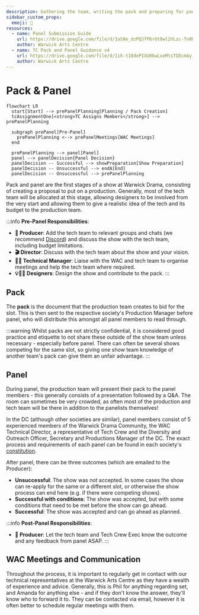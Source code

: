 ```yaml
---
description: Gathering the team, writing the pack and preparing for panel.
sidebar_custom_props:
  emoji: 📃
resources:
  - name: Panel Submission Guide
    url: https://drive.google.com/file/d/1oS8e_dzPQJfP6rUt0wl2VLzc-Tn8Qo9h/view?usp=sharing
    author: Warwick Arts Centre
  - name: TC Pack and Panel Guidance v4
    url: https://drive.google.com/file/d/1ih-t18dePIXU0bwLxeMtsTQXcmAy_QRH/view?usp=sharing
    author: Warwick Arts Centre
---
```

# Pack & Panel

```mermaid
flowchart LR
  start[Start] --> prePanelPlanning[Planning / Pack Creation]
  tcAssignmentOne[<strong>TC Assigns Members</strong>] --> prePanelPlanning

  subgraph prePanel[Pre-Panel]
    prePanelPlanning <--> prePanelMeetings[WAC Meetings]
  end

  prePanelPlanning --> panel[Panel]
  panel --> panelDecision{Panel Decision}
  panelDecision -- Successful --> showPreparation[Show Preparation]
  panelDecision -- Unsuccessful --> endA[End]
  panelDecision -- Unsuccessful --> prePanelPlanning
```

Pack and panel are the first stages of a show at Warwick Drama, consisting of creating a proposal to put on a
production. Generally, most of the tech team will be allocated at this stage, allowing designers to be involved from
the very start and allowing them to give a realistic idea of the tech and its budget to the production team.

:::info
**Pre-Panel Responsibilities**:
* **📃 Producer**: Add the tech team to relevant groups and chats (we recommend [Discord](https://discord.com/)) and
  discuss the show with the tech team, including budget limitations.
* **🎬 Director**: Discuss with the tech team about the show and your vision.
* **🧑‍💼 Technical Manager**: Liaise with the WAC and tech team to organise meetings and help the tech team where
  required.
* **💡🎤🎨 Designers**: Design the show and contribute to the pack.
:::

## Pack
The **pack** is the document that the production team creates to bid for the slot. This is then sent to the respective
society's Production Manager before panel, who will distribute this amongst all panel members to read through.

:::warning
Whilst packs are not strictly confidential, it is considered good practice and etiquette to not share these outside of
the show team unless necessary - especially before panel. There can often be several shows competing for the same slot,
so giving one show team knowledge of another team's pack can give them an unfair advantage.
:::

## Panel
During panel, the production team will present their pack to the panel members - this generally consists of a
presentation followed by a Q&A. The room can sometimes be very crowded, as often most of the production and tech team
will be there in addition to the panelists themselves!

In the DC (although other societies are similar), panel members consist of 5 experienced members of the Warwick Drama
Community, the WAC Technical Director, a representative of Tech Crew and the Diversity and Outreach Officer, Secretary
and Productions Manager of the DC. The exact process and requirements of each panel can be found in each society's
[constitution](https://www.warwicksu.com/resources/dramacollective/Drama-Collective-Constitution-updated-2023/).

After panel, there can be three outcomes (which are emailed to the Producer):
* **Unsuccessful**: The show was not accepted. In some cases the show can re-apply for the same or a different slot, 
  or otherwise the show process can end here (e.g. if there were competing shows).
* **Successful with conditions**: The show was accepted, but with some conditions that need to be met before the show 
  can go ahead.
* **Successful**: The show was accepted and can go ahead as planned.

:::info
**Post-Panel Responsibilities**:
* **📃 Producer**: Let the tech team and Tech Crew Exec know the outcome and any feedback from panel ASAP.
:::

## WAC Meetings and Communication
Throughout the process, it is important to regularly get in contact with our technical representatives at the
Warwick Arts Centre as they have a wealth of experience and advice. Generally, this is Phil for anything regarding set,
and Amanda for anything else - and if they don't know the answer, they'll know who to forward it to. They can be
contacted via email, however it is often better to schedule regular meetings with them.